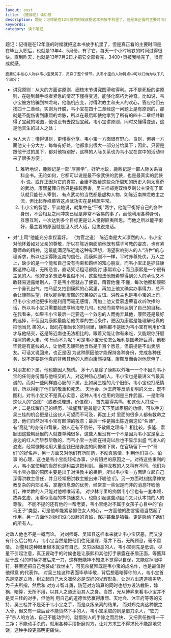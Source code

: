 ```yaml
---
layout: post
title: 《鹿鼎记》读后感
description: 题记：记得是在12年底的时候就把这本书放手机里了，但是真正看的主要时间是在毕业入职后，也就是13年4、5月份，有了它，每天一个小时地铁的时间过得很快。直到昨天，也就是13年7月2日才把它全部看完，3400+页被我啃完了，很有成就感。
keywords: 
category: 读书笔记
---
```


题记：记得是在12年底的时候就把这本书放手机里了，但是真正看的主要时间是在毕业入职后，也就是13年4、5月份，有了它，每天一个小时地铁的时间过得很快。直到昨天，也就是13年7月2日才把它全部看完，3400+页被我啃完了，很有成就感。
 
    鹿鼎记中核心人物非韦小宝莫属了，贯穿于整个情节。从韦小宝的人物特点中可以归纳为以下几个部分：

* 讲究原则：从大的方面讲原则，细枝末节讲究圆滑和得利。并不是死板的讲原则，在碰到棘手或者紧急的情况下懂得变通，能够化腐朽为神奇。比如说，韦小宝被方怡骗到神龙岛，他临机应变，讨得洪教主和夫人的欢心，答应他们去找四十二章经，实则为开脱，韦小宝在四十二章经这一问题上是有原则的，那就是不能伤害到康熙的龙脉，所以在最后即使他拿到了所有的四十二章经并取得了宝藏的地图，他也没有去挖掘宝藏。韦小宝讲原则，同时又懂得变通，这是他天生的过人之处；

* 为人大方：懂得谋财，更懂得分享。韦小宝一方面很有野心，贪财，但另一方面他又十分大方，每每有好处，他都拿出很大一部分分给属下；因此，只要是跟他干过的属下，都对他特别好，这样的人际关系也为韦小宝在宫中的活动带来了很多方便；
    1. 难听地说，鹿鼎记是一部“厚黑学”，好听地说，鹿鼎记是一部人际关系百科全书。无论如何，它都可以说是最不像武侠的武侠，也是最真实的武侠小 说。或许正因为它的真实，金庸不敢给这些众所周知的历史人物太离奇的武功，康熙鳌拜自然只是摔跤厉害，吴三桂郑克双塽罗刹公主没有了军队就只能任人宰割， 有点武功的当然都是虚构人物，如陈近南神龙教主之流，但比起乔峰慕容这点武功实在是稀疏平常。
    2. 韦小宝的智慧，平淡地说，就集中在“平衡”两字，他能平衡好自己的各种身份，不会相互之间冲突已经是非常不容易的事了，而他利用各种身份，互惠互利，一次达到多个目标更是让人觉得匪夷所思。而他之所以能平衡好，最主要的原因就是见人说人话，见鬼说鬼话。
 
* 对“上司”他能充分拿捏喜好。 （为官之道）
  陈近南是大义凛然的人，韦小宝对他怀着如对父亲的尊敬，所以在陈近南面前他既有孺子可教的姿态，也有紧尊师命的精神，这最能满足陈近南这种有理想，渴望影响别人的人“济世”的心理诉求，所以也深得陈近南的信任。而康熙则不一样，平时养尊处优，万人之上，缺少的是一个能和自己没有拘束和羁绊的知心朋友，而韦小宝正是抓住康熙这种心理，无所忌言，直话笑话粗话都能讨 康熙欢心；而且康熙是一个很有主见的人，他的很多想法与世俗不同，这些想法他既希望得到旁人的承认又不敢轻易透露给别人，于是韦小宝就占了便宜，甭管他懂 不懂，每次他都和康熙一个鼻孔出气，拍马屁又拍到康熙的心窝里，再加上他又确实办事得力，总不会让康熙失望，所以能得到康熙的兄弟般的友谊。洪教主也是韦小宝的上司，但韦小宝对他更多的是利用而毫无感情，再加上他又爱慕虚荣喜欢听吹捧的话，所以韦小宝只需要脸皮厚地海夸几句，也轻而易举地达到了自己的目标。
在我看来，如果韦小宝最后一定要选一个效忠的人而抛弃其他，康熙还是最好的选择，不但因为康熙最能给他优厚的生活条件，更因为康熙是能理解他真的把他当兄 弟的人，起码在相当长的时间里，康熙都不是因为韦小宝有利用价值才与他结交，这是陈近南也无法相比的。跟着又能让你有米吃，又能跟你肝胆相照的老大走，何 乐而不为呢？可是韦小宝无论怎么唯利是图老奸巨滑，他都毕竟是有底线的人，让他死忠康熙他当然是千百个愿意，但前提是不出卖朋友。可话又说回来，也正是因 为这种原因他才能保持各种身份，完成各种任务，说不定要是他真的背叛其他的人而向康熙投降，康熙反而会对他厌倦了。
 
* 对朋友和下属，他也能因人施诱。
    茅十八是除了康熙以外唯一一个不因为韦小宝的任何身份而与他结交的人，对这种热心肠的人，韦小宝也是最讲义气最真诚的。而对一些同样直心肠的下属，比如吴三桂的几个旧部，韦小宝也打感情牌，所以得到了他们的敬重和死忠。
    天地会、沐王府等反清复明的义士，既不图利，对韦小宝又不是真心实意，这种人韦小宝用的则是三件武器，一是附和这伙人的“企图”（或者说理想，价值观）， 首先赢得共鸣，和这伙人打成一片；二是炫耀自己的经历，“擒鳌拜”是最能让天下英雄臣服的功绩，可以手刃吴三桂的机会更是让这伙人可望而不可及，再加上对 里面的很多人都有救命之恩，他们自然对韦小宝有颇深的敬意；最后一件是搬出陈近南这位“名师”，有“高徒”的身份和背景，别人还有不信任，不敬佩之理吗？
    相比较，多隆、索额图这些朝廷里的人就要单纯很多，这些人里没有一个不是因为韦小宝是皇上身边的红人而毕恭毕敬的，而韦小宝一方面在得宠以后也不显示出盛 气凌人的姿态，经常慷慨地用大量金钱巴结身边的同僚和下属，在官场留下一个“哥们”的好名声，另一方面又对他们有所防范，不动真感情，利用他们贪心、怕事 的心理，这也是韦小宝能轻松办事，少有阻拦的原因之一。对待这些重利的人，韦小宝使用的当然也是利益这把利剑。
而神龙教的人又稍有不同，他们为韦小宝办事的原因主要是出于对洪教主的畏惧，所以韦小宝一方面建立起自己深得洪教主信任，并且经常把洪教主搬出来吓唬他 们，另一方面时刻揣摩神龙教复杂的内部关系，掌握信息源的优势，经常拿一些似是而非的消息吓唬他们，神龙教的人只能对他唯唯诺诺。
对少林寺里的痴僧韦小宝也有一套本领，故弄玄虚，用看似高超的本领迷惑人，也能引起这些顽固而又只认本领的人的尊敬。
        不能不提的还有他的一帮老婆，韦小宝绝对不属于女孩子心目中的“白马王子”类型，可是他却能紧紧抓住女人的心，一方面他的甜言蜜语当然起了作用，另一方面他对她们没心没肺的真诚，保护甚至是牺牲，更是感动了她们的所有人。
 
对敌人他也不是一概而论。
        对刘师哥、吴知县这样本来就让韦小宝厌恶，而又没有什么后台的人，韦小宝当然是把他们往死里踩，落井下石，无所顾忌，毫不留情。
        对鳌拜这种眼里根本就没有自己，又穷凶极恶的人，韦小宝则先是低调，尽量不引起注意，真正要动手的时候也是让康熙和其他打手暴露在矛盾正面，等鳌拜疲于应 付的时候才被后来一刀，这样既能神不知鬼不觉得以自保，又能除掉眼中钉，甚至还把自己包装成“救世主”，可见杀鳌拜既是韦小宝的成名作，也是最值得他得意 的代表作。
对吴三桂这种表面毕恭毕敬，背后想着暗算你的人，韦小宝首先是坚定立场，树立起自己大义凛然必是汉奸的光辉形象，让对方出遇道德劣势，为千夫所指，然后和 对方斗智斗勇，防范对方暗算的同时也想方设法栽赃，嫁祸，暗算，无所不用，以其人之道还治其人之身。当然，光从博弈来看韦小宝并不是吴三桂的对手，但他利 用自己的道德优势赢得康熙、天地会、沐王府等等的支持，吴三桂并不是死于韦小宝之手，而是众叛亲离的结果。
        而对郑克爽这种恨之入骨，但又有一些后台不能贸然下手的人，韦小宝采取的则是借刀杀人，“软刀子”杀人的方法，自己不能动手的，就借别人的手除之而后快， 又把责任推得一干二净；不能动手杀的，就用各种手段折磨对方，让对方求生不得求死不能跪地求饶，这种手段更高明更痛快。

